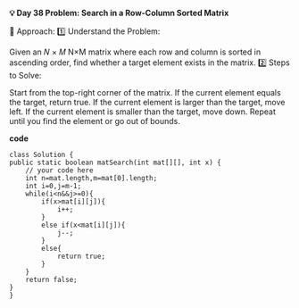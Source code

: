 
**💡 Day 38 Problem: Search in a Row-Column Sorted Matrix**

🧠 Approach:
1️⃣ Understand the Problem:

Given an 
𝑁
×
𝑀
N×M matrix where each row and column is sorted in ascending order, find whether a target element exists in the matrix.
2️⃣ Steps to Solve:

Start from the top-right corner of the matrix.
If the current element equals the target, return true.
If the current element is larger than the target, move left.
If the current element is smaller than the target, move down.
Repeat until you find the element or go out of bounds.

**code**

    class Solution {
    public static boolean matSearch(int mat[][], int x) {
        // your code here
        int n=mat.length,m=mat[0].length;
        int i=0,j=m-1;
        while(i<n&&j>=0){
            if(x>mat[i][j]){
                i++;
            }
            else if(x<mat[i][j]){
                j--;
            }
            else{
                return true;
            }
        }
        return false;
    }
    }
